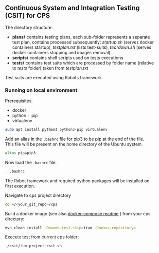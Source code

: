 ## Continuous System and Integration Testing (CSIT) for CPS

The directory structure:

- **plans/** contains testing plans, each sub-folder represents a separate test plan, contains processed subsequently:
    _startup.sh_ (serves docker containers startup), _testplan.txt_ (lists test-suits), _teardown.sh_ (serves docker containers stopping and images removal)
- **scripts/** contains shell scripts used on tests executions
- **tests/** contains test suits which are processed by folder name (relative to _tests_ folder) taken from _testplan.txt_

Test suits are executed using Robots framework.

### Running on local environment

Prerequisites:
- docker
- python + pip
- virtualenv

```bash
sudo apt install python3 python3-pip virtualenv
```

Add an alias in the ```.bashrc``` file for pip3 to be pip at the end of the file. </br>
This file will be present on the home directory of the Ubuntu system.
```bash
alias pip=pip3
```

Now load the ```.bashrc``` file.
```bash
. .bashrc
```

The Robot framework and required python packages will be installed on first execution.

Navigate to cps project directory
```bash
cd ~/<your_git_repo>/cps
```

Build a docker image (see also [docker-compose readme](../docker-compose/README.md) ) from your cps directory:

```bash
mvn clean install -Dmaven.test.skip=true -Dnexus.repository=
```

Execute test from current cps folder:
```bash
./csit/run-project-csit.sh
```

